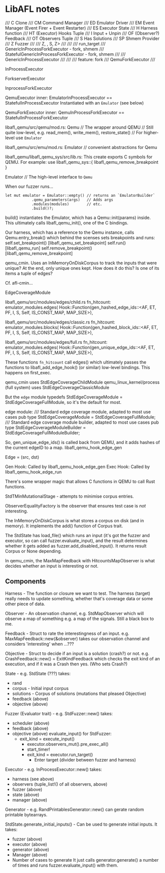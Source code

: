 # LibAFL notes


/// C  Clone
/// CM Command Manager
/// ED Emulator Driver
/// EM Event Manager (Event Firer + Event Restarter)
/// ES Executor State
/// H  Harness function
/// HT (Executor) Hooks Tuple
/// I Input + Unpin
/// OF (Observer?) Feedback
/// OT Observers Tuple
/// S  Has Solutions
/// SP Shmem Provider
/// Z  Fuzzer
/// 
/// Z, , S, Z>
/// 
/// 
/// run_target
/// GenericInProcessForkExecutor - fork, shmem
/// StatefulGenericInProcessForkExecutor - fork, shmem
/// 
/// GenericInProcessExecutor
/// 
/// 
/// feature: fork
/// QemuForkExecutor
/// 

InProcessExecutor

ForkserverExecutor

InprocessForkExecutor


QemuExecutor
    inner: EmulatorInProcessExecutor
    == StatefulInProcessExecutor
Instantiated with an `Emulator` (see below)


QemuForkExecutor
    inner: QemuInProcessForkExecutor
    == StatefulInProcessForkExecutor

libafl_qemu/src/qemu/mod.rs:
Qemu     // The wrapper around QEMU
         // Still quite low-level, e.g. read_mem(), write_mem(), restore_state()
         // For higher-level use `Emulator`

libafl_qemu/src/emu/mod.rs:
Emulator // convenient abstractions for Qemu 

libafl_qemu/libafl_qemu_sys/src/lib.rs:
This create exports C symbols for QEMU. For example:
use libafl_qemu_sys::{
    libafl_qemu_remove_breakpoint
}

Emulator // The high-level interface to `Qemu`

When our fuzzer runs...
```
let mut emulator = Emulator::empty() // returns an `EmulatorBuilder`
            .qemu_parameters(args)   // Adds args
            .modules(modules)        // etc.
            .build()?;
```

build() instantiates the Emulator, which has a Qemu::init(params) inside.
This ultimately calls libafl_qemu_init(), one of the C bindings.

Our harness, which has a reference to the Qemu instance, calls
Qemu.entry_break() which behind the scenses sets breakpoints and runs:
    self.set_breakpoint() [libafl_qemu_set_breakpoint]
    self.run() [libafl_qemu_run]
    self.remove_breakpoint() [libafl_qemu_remove_breakpoint]


qemu_cmin. Uses an InMemoryOnDiskCorpus to track the inputs that were unique? At the end, only unique ones kept.
How does it do this? Is one of its items a tuple of edges?

Cf. afl-cmin...


EdgeCoverageModule

libafl_qemu/src/modules/edges/child.rs fn_hitcount:
        emulator_modules.edges(
            Hook::Function(gen_hashed_edge_ids::<AF, ET, PF, I, S, Self, IS_CONST_MAP, MAP_SIZE>),

libafl_qemu/src/modules/edges/classic.rs fn_hitcount:
        emulator_modules.blocks(
            Hook::Function(gen_hashed_block_ids::<AF, ET, PF, I, S, Self, IS_CONST_MAP, MAP_SIZE>),

libafl_qemu/src/modules/edges/full.rs fn_hitcount:
        emulator_modules.edges(
            Hook::Function(gen_unique_edge_ids::<AF, ET, PF, I, S, Self, IS_CONST_MAP, MAP_SIZE>),


These functions `fn_hitcount` call edges() which ultimately passes the functions to libafl_add_edge_hook() (or similar) low-level bindings. 
This happens on first_exec.

qemu_cmin uses StdEdgeCoverageChildModule
qemu_linux_kernel/process (full system) uses StdEdgeCoverageClassicModule

But the `edge` module typedefs StdEdgeCoverageModule = StdEdgeCoverageFullModule, so it's the default for most.

edge module:
/// Standard edge coverage module, adapted to most use cases
pub type StdEdgeCoverageModule = StdEdgeCoverageFullModule;
/// Standard edge coverage module builder, adapted to most use cases
pub type StdEdgeCoverageModuleBuilder = StdEdgeCoverageFullModuleBuilder;

So, gen_unique_edge_ids() is called back from QEMU, and it adds hashes of the current edgeID to a map. libafl_qemu_hook_edge_gen

Edge = (src, dst)

Gen Hook: Called by libafl_qemu_hook_edge_gen
Exec Hook: Called by libafl_qemu_hook_edge_run

There's some wrapper magic that allows C functions in QEMU to call Rust functions.


StdTMinMutationalStage - attempts to minimise corpus entries.

ObserverEqualityFactory is the observer that ensures test case is *not* interesting.

The InMemoryOnDiskCorpus is what stores a corpus on disk (and in memory). It implements the add() function of Corpus trait.

The StdState has load_file() which runs an input (it's got the fuzzer and executor, so can call fuzzer.evaluate_input), and the result determines whether it gets added as fuzzer.add_disabled_input(). It returns result Corpus or None depending.

In qemu_cmin, the MaxMapFeedback with HitcountsMapObserver is what decides whether an input is interesting or not.

## Components

Harness - The function or closure we want to test. The harness (target) really
  needs to update something, whether that's coverage data or some other piece of data.

Observer - An observation channel, e.g. StdMapObserver which will observe a map of something
  e.g. a map of the signals.
  Still a black box to me.

Feedback - Struct to rate the interestingness of an input.
  e.g. MaxMapFeedback::new(&observer) takes our observation channel and considers
  'interesting' when ...???

Objective - Struct to decide if an input is a solution (crash?) or not.
  e.g. CrashFeedback::new() = ExitKindFeedback<CrashLogic> which checks the
  exit kind of an execution, and if it was a Crash then yes. (Who sets Crash?)

State - e.g. StdState (???) takes:
  - rand
  - corpus - Initial input corpus
  - solutions - Corpus of solutions (mutations that pleased Objective)
  - feedback (above)
  - objective (above)



Fuzzer (Evaluator trait) - e.g. StdFuzzer::new() takes:
  - scheduler (above)
  - feedback (above)
  - objective (above)
  evaluate_input() for StdFuzzer:
    - exit_kind = execute_input()
        - executor.observers_mut().pre_exec_all()
        - start_timer!
        - exit_kind = executor.run_target()
            - Enter target (divider between fuzzer and harness)

Executor - e.g. InProcessExecutor::new() takes:
  - harness (see above)
  - observers (tuple_list!() of all observers, above)
  - fuzzer (above)
  - state (above)
  - manager (above)

Generator - e.g. RandPrintablesGenerator::new() can gerate random printable bytearrays.

StdState.generate_initial_inputs() - Can be used to generate initial inputs. It takes:
  - fuzzer (above)
  - executor (above)
  - generator (above)
  - Manager (above)
  - Number of cases to generate
  It just calls generator.generate() a number of times and runs fuzzer.evaluate_input() with them.
